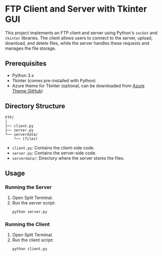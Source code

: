 # FTP Client and Server with Tkinter GUI

This project implements an FTP client and server using Python's `socket` and `tkinter` libraries. The client allows users to connect to the server, upload, download, and delete files, while the server handles these requests and manages the file storage.

## Prerequisites

- Python 3.x
- Tkinter (comes pre-installed with Python)
- Azure theme for Tkinter (optional, can be downloaded from [Azure Theme GitHub](https://github.com/rdbende/Azure-ttk-theme))

## Directory Structure

```
FTP/
│
├── client.py
├── server.py
└── serverdata/
    └── (files)
```

- `client.py`: Contains the client-side code.
- `server.py`: Contains the server-side code.
- `serverdata/`: Directory where the server stores the files.

## Usage

### Running the Server

1. Open Split Terminal.
2. Run the server script:
    ```bash
    python server.py
    ```

### Running the Client

1. Open Split Terminal.
2. Run the client script:
    ```bash
    python client.py
    ```
